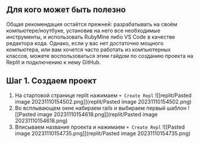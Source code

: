 ## Для кого может быть полезно

Общая рекомендация остаётся прежней: разрабатывать на своём компьютере/ноутбуке, установив на него все необходимые инструменты, и использовать RubyMine либо VS Code в качестве редактора кода. Однако, если у вас нет достаточно мощного компьютера, или вам хочется часто работать из компьютерных классов, можете воспользоваться этим гайдом по созданию проекта на Replit и подключению к нему GitHub.

## Шаг 1. Создаем проект

1. На стартовой странице replit нажимаем `+ Create Repl`
   ![[replit/Pasted image 20231110154502.png]](replit/Pasted image 20231110154502.png)
2. Во всплывающем окне набираем rails и выбираем первый шаблон
   ![[Pasted image 20231110154618.png]](replit/Pasted image 20231110154618.png)
3. Вписываем название проекта и нажимаем `+ Create Repl`
   ![[Pasted image 20231110154735.png]](replit/Pasted image 20231110154735.png)
